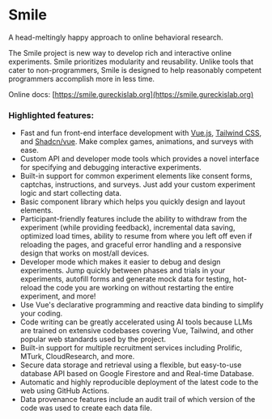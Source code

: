 # Smile

A head-meltingly happy approach to online behavioral research.

The Smile project is new way to develop rich and interactive online experiments. Smile prioritizes modularity and reusability. Unlike tools that cater to non-programmers, Smile is designed to help reasonably competent programmers accomplish more in less time.

Online docs: [https://smile.gureckislab.org](https://smile.gureckislab.org)

### Highlighted features:

- Fast and fun front-end interface development with [Vue.js](https://vuejs.org),
  [Tailwind CSS](https://tailwindcss.com/), and
  [Shadcn/vue](https://www.shadcn-vue.com/). Make complex games, animations, and
  surveys with ease.
- Custom API and developer mode tools which
  provides a novel interface for specifying and debugging interactive
  experiments.
- Built-in support for
  common experiment elements like consent forms,
  captchas, instructions, and surveys. Just add your custom experiment logic and
  start collecting data.
- Basic component library which helps you quickly design and
  layout elements.
- Participant-friendly features include the ability to withdraw from the
  experiment (while providing feedback), incremental data saving, optimized load
  times, ability to resume from where you left off even if reloading the pages,
  and graceful error handling and a responsive design that works on most/all
  devices.
- Developer mode which makes it easier to debug and design
  experiments. Jump quickly between phases and trials in your experiments,
  autofill forms and generate mock data for testing,
  hot-reload the code you are
  working on without restarting the entire experiment, and more!
- Use Vue's declarative programming and reactive data binding
  to simplify your coding.
- Code writing can be greatly accelerated using AI tools because LLMs are
  trained on extensive codebases covering Vue, Tailwind, and other popular web
  standards used by the project.
- Built-in support for multiple recruitment services
  including Prolific, MTurk, CloudResearch, and more.
- Secure data storage and retrieval using a flexible, but easy-to-use
  database API based on
  Google Firestore and and Real-time Database.
- Automatic and highly reproducible deployment of the
  latest code to the web using
  GitHub Actions.
- Data provenance features include an audit trail
  of which version of the code was used to create each data file.
